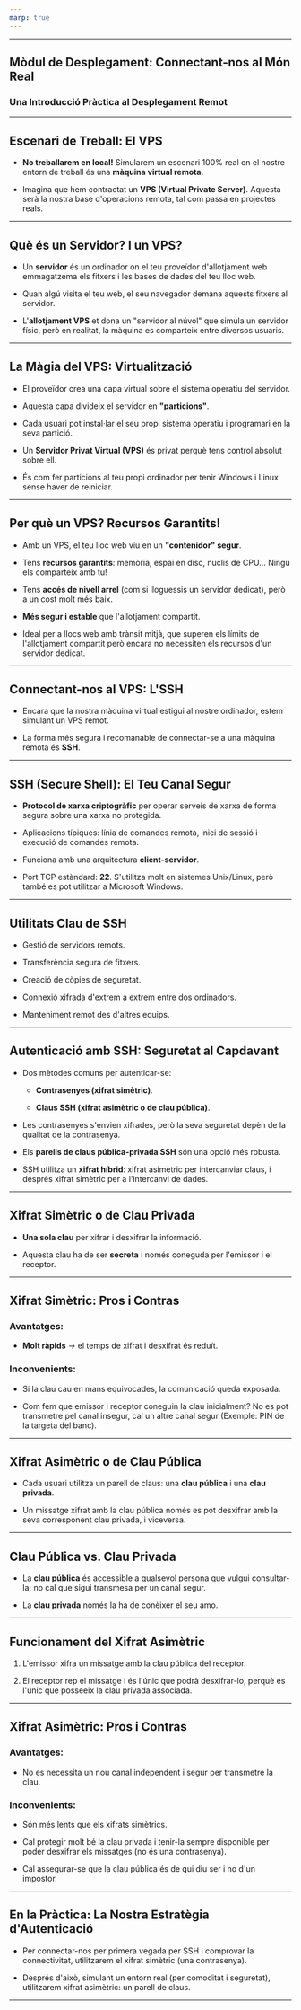 ```yaml
---
marp: true
---
```


---

## Mòdul de Desplegament: Connectant-nos al Món Real

### Una Introducció Pràctica al Desplegament Remot

---

## Escenari de Treball: El VPS

- **No treballarem en local!** Simularem un escenari 100% real on el nostre entorn de treball és una **màquina virtual remota**.
    
- Imagina que hem contractat un **VPS (Virtual Private Server)**. Aquesta serà la nostra base d'operacions remota, tal com passa en projectes reals.
    

---

## Què és un Servidor? I un VPS?

- Un **servidor** és un ordinador on el teu proveïdor d'allotjament web emmagatzema els fitxers i les bases de dades del teu lloc web.
    
- Quan algú visita el teu web, el seu navegador demana aquests fitxers al servidor.
    
- L'**allotjament VPS** et dona un "servidor al núvol" que simula un servidor físic, però en realitat, la màquina es comparteix entre diversos usuaris.
    

---

## La Màgia del VPS: Virtualització

- El proveïdor crea una capa virtual sobre el sistema operatiu del servidor.
    
- Aquesta capa divideix el servidor en **"particions"**.
    
- Cada usuari pot instal·lar el seu propi sistema operatiu i programari en la seva partició.
    
- Un **Servidor Privat Virtual (VPS)** és privat perquè tens control absolut sobre ell.
    
- És com fer particions al teu propi ordinador per tenir Windows i Linux sense haver de reiniciar.
    

---

## Per què un VPS? Recursos Garantits!

- Amb un VPS, el teu lloc web viu en un **"contenidor" segur**.
    
- Tens **recursos garantits**: memòria, espai en disc, nuclis de CPU... Ningú els comparteix amb tu!
    
- Tens **accés de nivell arrel** (com si lloguessis un servidor dedicat), però a un cost molt més baix.
    
- **Més segur i estable** que l'allotjament compartit.
    
- Ideal per a llocs web amb trànsit mitjà, que superen els límits de l'allotjament compartit però encara no necessiten els recursos d'un servidor dedicat.
    

---

## Connectant-nos al VPS: L'SSH

- Encara que la nostra màquina virtual estigui al nostre ordinador, estem simulant un VPS remot.
    
- La forma més segura i recomanable de connectar-se a una màquina remota és **SSH**.
    

---

## SSH (Secure Shell): El Teu Canal Segur

- **Protocol de xarxa criptogràfic** per operar serveis de xarxa de forma segura sobre una xarxa no protegida.
    
- Aplicacions típiques: línia de comandes remota, inici de sessió i execució de comandes remota.
    
- Funciona amb una arquitectura **client-servidor**.
    
- Port TCP estàndard: **22**. S'utilitza molt en sistemes Unix/Linux, però també es pot utilitzar a Microsoft Windows.
    

---

## Utilitats Clau de SSH

- Gestió de servidors remots.
    
- Transferència segura de fitxers.
    
- Creació de còpies de seguretat.
    
- Connexió xifrada d'extrem a extrem entre dos ordinadors.
    
- Manteniment remot des d'altres equips.
    

---

## Autenticació amb SSH: Seguretat al Capdavant

- Dos mètodes comuns per autenticar-se:
    
    - **Contrasenyes (xifrat simètric)**.
        
    - **Claus SSH (xifrat asimètric o de clau pública)**.
        
- Les contrasenyes s'envien xifrades, però la seva seguretat depèn de la qualitat de la contrasenya.
    
- Els **parells de claus pública-privada SSH** són una opció més robusta.
    
- SSH utilitza un **xifrat híbrid**: xifrat asimètric per intercanviar claus, i després xifrat simètric per a l'intercanvi de dades.
    

---

## Xifrat Simètric o de Clau Privada

- **Una sola clau** per xifrar i desxifrar la informació.
    
- Aquesta clau ha de ser **secreta** i només coneguda per l'emissor i el receptor.
    

---

## Xifrat Simètric: Pros i Contras

### Avantatges:

- **Molt ràpids** → el temps de xifrat i desxifrat és reduït.
    

### Inconvenients:

- Si la clau cau en mans equivocades, la comunicació queda exposada.
    
- Com fem que emissor i receptor coneguin la clau inicialment? No es pot transmetre pel canal insegur, cal un altre canal segur (Exemple: PIN de la targeta del banc).
    

---

## Xifrat Asimètric o de Clau Pública

- Cada usuari utilitza un parell de claus: una **clau pública** i una **clau privada**.
    
- Un missatge xifrat amb la clau pública només es pot desxifrar amb la seva corresponent clau privada, i viceversa.
    

---

## Clau Pública vs. Clau Privada

- La **clau pública** és accessible a qualsevol persona que vulgui consultar-la; no cal que sigui transmesa per un canal segur.
    
- La **clau privada** només la ha de conèixer el seu amo.
    

---

## Funcionament del Xifrat Asimètric

1. L'emissor xifra un missatge amb la clau pública del receptor.
    
2. El receptor rep el missatge i és l'únic que podrà desxifrar-lo, perquè és l'únic que posseeix la clau privada associada.
    

---

## Xifrat Asimètric: Pros i Contras

### Avantatges:

- No es necessita un nou canal independent i segur per transmetre la clau.
    

### Inconvenients:

- Són més lents que els xifrats simètrics.
    
- Cal protegir molt bé la clau privada i tenir-la sempre disponible per poder desxifrar els missatges (no és una contrasenya).
    
- Cal assegurar-se que la clau pública és de qui diu ser i no d'un impostor.
    

---

## En la Pràctica: La Nostra Estratègia d'Autenticació

- Per connectar-nos per primera vegada per SSH i comprovar la connectivitat, utilitzarem el xifrat simètric (una contrasenya).
    
- Després d'això, simulant un entorn real (per comoditat i seguretat), utilitzarem xifrat asimètric: un parell de claus.
    

---